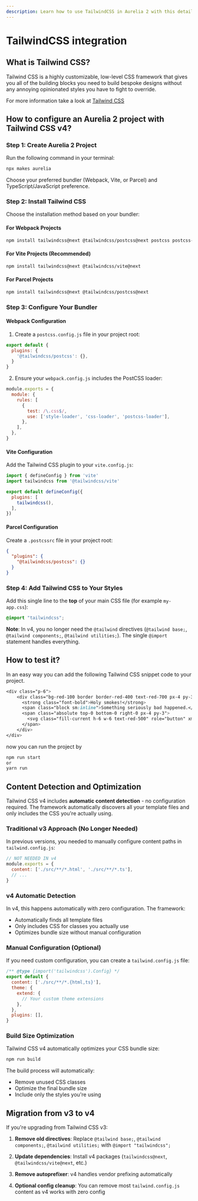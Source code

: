```yaml
---
description: Learn how to use TailwindCSS in Aurelia 2 with this detailed guide.
---
```


# TailwindCSS integration

## What is Tailwind CSS?

Tailwind CSS is a highly customizable, low-level CSS framework that gives you all of the building blocks you need to build bespoke designs without any annoying opinionated styles you have to fight to override.

For more information take a look at [Tailwind CSS](https://tailwindcss.com/)

## How to configure an Aurelia 2 project with Tailwind CSS v4?

### Step 1: Create Aurelia 2 Project

Run the following command in your terminal:

```bash
npx makes aurelia
```

Choose your preferred bundler (Webpack, Vite, or Parcel) and TypeScript/JavaScript preference.

### Step 2: Install Tailwind CSS

Choose the installation method based on your bundler:

#### For Webpack Projects

```bash
npm install tailwindcss@next @tailwindcss/postcss@next postcss postcss-loader
```

#### For Vite Projects (Recommended)

```bash
npm install tailwindcss@next @tailwindcss/vite@next
```

#### For Parcel Projects

```bash
npm install tailwindcss@next @tailwindcss/postcss@next
```

### Step 3: Configure Your Bundler

#### Webpack Configuration

1. Create a `postcss.config.js` file in your project root:

```javascript
export default {
  plugins: {
    '@tailwindcss/postcss': {},
  }
}
```

2. Ensure your `webpack.config.js` includes the PostCSS loader:

```javascript
module.exports = {
  module: {
    rules: [
      {
        test: /\.css$/,
        use: ['style-loader', 'css-loader', 'postcss-loader'],
      },
    ],
  },
}
```

#### Vite Configuration

Add the Tailwind CSS plugin to your `vite.config.js`:

```javascript
import { defineConfig } from 'vite'
import tailwindcss from '@tailwindcss/vite'

export default defineConfig({
  plugins: [
    tailwindcss(),
  ],
})
```

#### Parcel Configuration

Create a `.postcssrc` file in your project root:

```json
{
  "plugins": {
    "@tailwindcss/postcss": {}
  }
}
```

### Step 4: Add Tailwind CSS to Your Styles

Add this single line to the **top** of your main CSS file (for example `my-app.css`):

```css
@import "tailwindcss";
```

**Note**: In v4, you no longer need the `@tailwind` directives (`@tailwind base;`, `@tailwind components;`, `@tailwind utilities;`). The single `@import` statement handles everything.

## How to test it?

In an easy way you can add the following Tailwind CSS snippet code to your project.

```css
<div class="p-6">
    <div class="bg-red-100 border border-red-400 text-red-700 px-4 py-3 rounded relative" role="alert">
      <strong class="font-bold">Holy smokes!</strong>
      <span class="block sm:inline">Something seriously bad happened.</span>
      <span class="absolute top-0 bottom-0 right-0 px-4 py-3">
        <svg class="fill-current h-6 w-6 text-red-500" role="button" xmlns="http://www.w3.org/2000/svg" viewBox="0 0 20 20"><title>Close</title><path d="M14.348 14.849a1.2 1.2 0 0 1-1.697 0L10 11.819l-2.651 3.029a1.2 1.2 0 1 1-1.697-1.697l2.758-3.15-2.759-3.152a1.2 1.2 0 1 1 1.697-1.697L10 8.183l2.651-3.031a1.2 1.2 0 1 1 1.697 1.697l-2.758 3.152 2.758 3.15a1.2 1.2 0 0 1 0 1.698z"/></svg>
      </span>
    </div>
</div>
```

now you can run the project by

```bash
npm run start
or
yarn run
```

## Content Detection and Optimization

Tailwind CSS v4 includes **automatic content detection** - no configuration required. The framework automatically discovers all your template files and only includes the CSS you're actually using.

### Traditional v3 Approach (No Longer Needed)

In previous versions, you needed to manually configure content paths in `tailwind.config.js`:

```javascript
// NOT NEEDED IN v4
module.exports = {
  content: ['./src/**/*.html', './src/**/*.ts'],
  // ...
}
```

### v4 Automatic Detection

In v4, this happens automatically with zero configuration. The framework:
- Automatically finds all template files
- Only includes CSS for classes you actually use
- Optimizes bundle size without manual configuration

### Manual Configuration (Optional)

If you need custom configuration, you can create a `tailwind.config.js` file:

```javascript
/** @type {import('tailwindcss').Config} */
export default {
  content: ['./src/**/*.{html,ts}'],
  theme: {
    extend: {
      // Your custom theme extensions
    },
  },
  plugins: [],
}
```

### Build Size Optimization

Tailwind CSS v4 automatically optimizes your CSS bundle size:

```bash
npm run build
```

The build process will automatically:
- Remove unused CSS classes
- Optimize the final bundle size
- Include only the styles you're using

## Migration from v3 to v4

If you're upgrading from Tailwind CSS v3:

1. **Remove old directives**: Replace `@tailwind base;`, `@tailwind components;`, `@tailwind utilities;` with `@import "tailwindcss";`

2. **Update dependencies**: Install v4 packages (`tailwindcss@next`, `@tailwindcss/vite@next`, etc.)

3. **Remove autoprefixer**: v4 handles vendor prefixing automatically

4. **Optional config cleanup**: You can remove most `tailwind.config.js` content as v4 works with zero config
